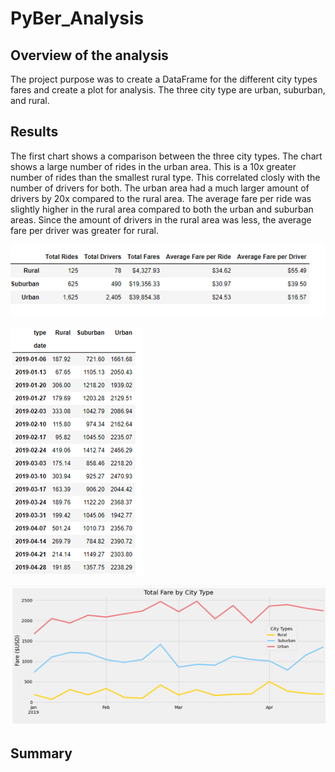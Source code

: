 # PyBer_Analysis

## Overview of the analysis

The project purpose was to create a DataFrame for the different city types fares and create a plot for analysis.   The three city type
are urban, suburban, and rural.

## Results

The first chart shows a comparison between the three city types.  The chart shows a large number of rides in the urban area.   This is a 10x greater
number of rides than the smallest rural type.   This correlated closly with the number of drivers for both.  The urban area had a much larger amount
of drivers by 20x compared to the rural area.   The average fare per ride was slightly higher in the rural area compared to both the urban and
suburban areas.   Since the amount of drivers in the rural area was less, the average fare per driver was greater for rural.

![](https://github.com/crashdean/PyBer_Analysis/blob/main/Resources/City_type_sum.png)


![](https://github.com/crashdean/PyBer_Analysis/blob/main/Resources/Sum_by_city_type.png)


![](https://github.com/crashdean/PyBer_Analysis/blob/main/Resources/Total_fare_city_type.png)

## Summary
